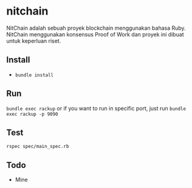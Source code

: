 # nitchain
NitChain adalah sebuah proyek blockchain menggunakan bahasa Ruby. NitChain menggunakan konsensus Proof of Work dan proyek ini dibuat untuk keperluan riset. 

## Install 
* `bundle install`

## Run 
`bundle exec rackup` or if you want to run in specific port, just run `bundle exec rackup -p 9090` 

## Test 
`rspec spec/main_spec.rb`

## Todo
* Mine

